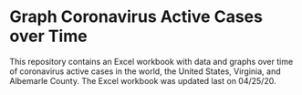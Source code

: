 # Graph Coronavirus Active Cases over Time
This repository contains an Excel workbook with data and graphs over time of coronavirus active cases in the world, the United States, Virginia, and Albemarle County. The Excel workbook was updated last on 04/25/20.
